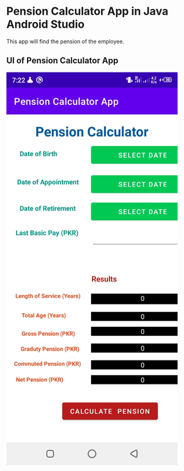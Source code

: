 # Pension Calculator App in Java Android Studio
This app will find the pension of the employee.

## UI of Pension Calculator App
![image](UI.jpeg)